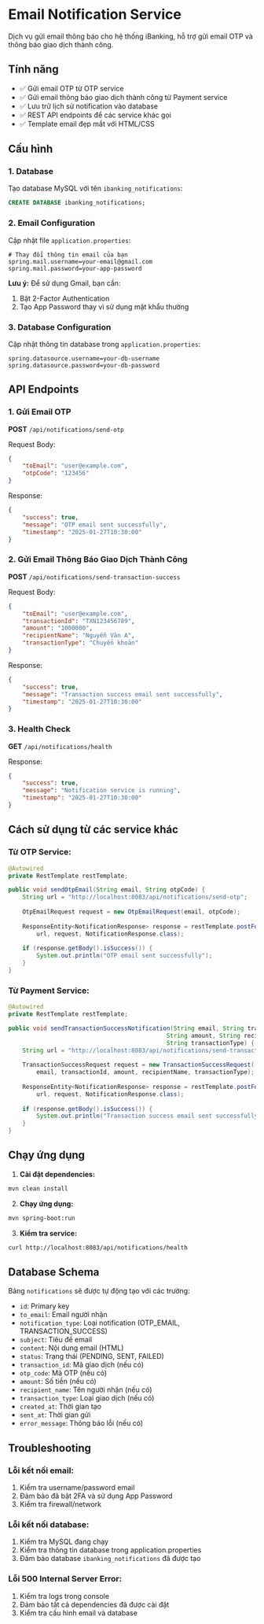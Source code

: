 # Email Notification Service

Dịch vụ gửi email thông báo cho hệ thống iBanking, hỗ trợ gửi email OTP và thông báo giao dịch thành công.

## Tính năng

- ✅ Gửi email OTP từ OTP service
- ✅ Gửi email thông báo giao dịch thành công từ Payment service
- ✅ Lưu trữ lịch sử notification vào database
- ✅ REST API endpoints để các service khác gọi
- ✅ Template email đẹp mắt với HTML/CSS

## Cấu hình

### 1. Database
Tạo database MySQL với tên `ibanking_notifications`:
```sql
CREATE DATABASE ibanking_notifications;
```

### 2. Email Configuration
Cập nhật file `application.properties`:
```properties
# Thay đổi thông tin email của bạn
spring.mail.username=your-email@gmail.com
spring.mail.password=your-app-password
```

**Lưu ý:** Để sử dụng Gmail, bạn cần:
1. Bật 2-Factor Authentication
2. Tạo App Password thay vì sử dụng mật khẩu thường

### 3. Database Configuration
Cập nhật thông tin database trong `application.properties`:
```properties
spring.datasource.username=your-db-username
spring.datasource.password=your-db-password
```

## API Endpoints

### 1. Gửi Email OTP
**POST** `/api/notifications/send-otp`

Request Body:
```json
{
    "toEmail": "user@example.com",
    "otpCode": "123456"
}
```

Response:
```json
{
    "success": true,
    "message": "OTP email sent successfully",
    "timestamp": "2025-01-27T10:30:00"
}
```

### 2. Gửi Email Thông Báo Giao Dịch Thành Công
**POST** `/api/notifications/send-transaction-success`

Request Body:
```json
{
    "toEmail": "user@example.com",
    "transactionId": "TXN123456789",
    "amount": "1000000",
    "recipientName": "Nguyễn Văn A",
    "transactionType": "Chuyển khoản"
}
```

Response:
```json
{
    "success": true,
    "message": "Transaction success email sent successfully",
    "timestamp": "2025-01-27T10:30:00"
}
```

### 3. Health Check
**GET** `/api/notifications/health`

Response:
```json
{
    "success": true,
    "message": "Notification service is running",
    "timestamp": "2025-01-27T10:30:00"
}
```

## Cách sử dụng từ các service khác

### Từ OTP Service:
```java
@Autowired
private RestTemplate restTemplate;

public void sendOtpEmail(String email, String otpCode) {
    String url = "http://localhost:8083/api/notifications/send-otp";
    
    OtpEmailRequest request = new OtpEmailRequest(email, otpCode);
    
    ResponseEntity<NotificationResponse> response = restTemplate.postForEntity(
        url, request, NotificationResponse.class);
    
    if (response.getBody().isSuccess()) {
        System.out.println("OTP email sent successfully");
    }
}
```

### Từ Payment Service:
```java
@Autowired
private RestTemplate restTemplate;

public void sendTransactionSuccessNotification(String email, String transactionId, 
                                             String amount, String recipientName, 
                                             String transactionType) {
    String url = "http://localhost:8083/api/notifications/send-transaction-success";
    
    TransactionSuccessRequest request = new TransactionSuccessRequest(
        email, transactionId, amount, recipientName, transactionType);
    
    ResponseEntity<NotificationResponse> response = restTemplate.postForEntity(
        url, request, NotificationResponse.class);
    
    if (response.getBody().isSuccess()) {
        System.out.println("Transaction success email sent successfully");
    }
}
```

## Chạy ứng dụng

1. **Cài đặt dependencies:**
```bash
mvn clean install
```

2. **Chạy ứng dụng:**
```bash
mvn spring-boot:run
```

3. **Kiểm tra service:**
```bash
curl http://localhost:8083/api/notifications/health
```

## Database Schema

Bảng `notifications` sẽ được tự động tạo với các trường:
- `id`: Primary key
- `to_email`: Email người nhận
- `notification_type`: Loại notification (OTP_EMAIL, TRANSACTION_SUCCESS)
- `subject`: Tiêu đề email
- `content`: Nội dung email (HTML)
- `status`: Trạng thái (PENDING, SENT, FAILED)
- `transaction_id`: Mã giao dịch (nếu có)
- `otp_code`: Mã OTP (nếu có)
- `amount`: Số tiền (nếu có)
- `recipient_name`: Tên người nhận (nếu có)
- `transaction_type`: Loại giao dịch (nếu có)
- `created_at`: Thời gian tạo
- `sent_at`: Thời gian gửi
- `error_message`: Thông báo lỗi (nếu có)

## Troubleshooting

### Lỗi kết nối email:
1. Kiểm tra username/password email
2. Đảm bảo đã bật 2FA và sử dụng App Password
3. Kiểm tra firewall/network

### Lỗi kết nối database:
1. Kiểm tra MySQL đang chạy
2. Kiểm tra thông tin database trong application.properties
3. Đảm bảo database `ibanking_notifications` đã được tạo

### Lỗi 500 Internal Server Error:
1. Kiểm tra logs trong console
2. Đảm bảo tất cả dependencies đã được cài đặt
3. Kiểm tra cấu hình email và database

